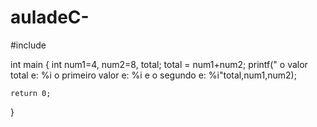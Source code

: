 # auladeC-
#include <iostream>



int main {
	int num1=4, num2=8, total;
	total = num1+num2;
	printf(" o valor total e: %i o primeiro valor e: %i e o segundo e: %i"total,num1,num2);
	
	return 0;
}
